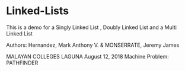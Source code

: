 # Linked-Lists
This is a demo for a Singly Linked List , Doubly Linked List and a Multi Linked List 





Authors: Hernandez, Mark Anthony V. & MONSERRATE, Jeremy James

MALAYAN COLLEGES LAGUNA
August 12, 2018
Machine Problem: PATHFINDER

